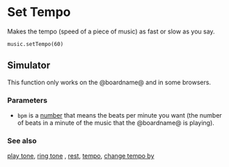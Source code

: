 # Set Tempo 

Makes the tempo (speed of a piece of music) as fast or slow as you say.

```sig
music.setTempo(60)
```
## Simulator

This function only works on the @boardname@ and in some browsers.

### Parameters

* ``bpm`` is a [number](/types/number) that means the beats per minute you want (the number of beats in a minute of the music that the @boardname@ is playing).

### See also

[play tone](/reference/music/play-tone), [ring tone](/reference/music/ring-tone) , [rest](/reference/music/rest), [tempo](/reference/music/tempo), [change tempo by](/reference/music/change-tempo-by)

